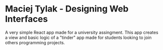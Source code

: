 # Maciej Tylak - Designing Web Interfaces

A very simple React app made for a university assingment. This app creates a view and basic logic of a "tinder" app made for students looking to join others programming projects.


